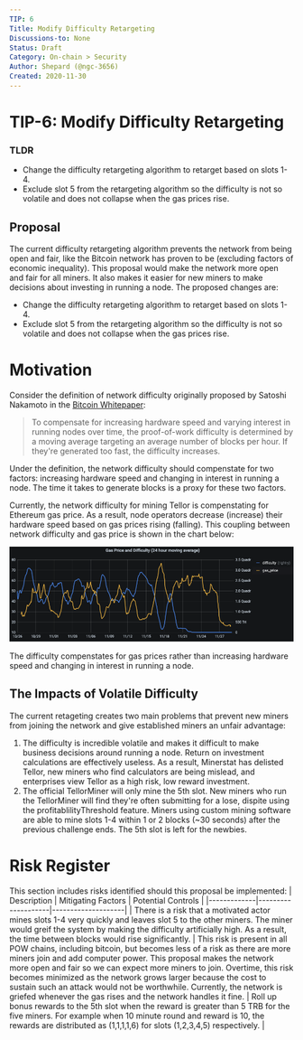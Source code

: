 ```yaml
---
TIP: 6
Title: Modify Difficulty Retargeting
Discussions-to: None
Status: Draft
Category: On-chain > Security
Author: Shepard (@ngc-3656)
Created: 2020-11-30
---
```


# TIP-6: Modify Difficulty Retargeting

### TLDR
* Change the difficulty retargeting algorithm to retarget based on slots 1-4. 
* Exclude slot 5 from the retargeting algorithm so the difficulty is not so volatile and does not collapse when the gas prices rise.

## Proposal
The current difficulty retargeting algorithm prevents the network from being open and fair, like the Bitcoin network has proven to be (excluding factors of economic inequality). This proposal would make the network more open and fair for all miners. It also makes it easier for new miners to make decisions about investing in running a node. The proposed changes are:
* Change the difficulty retargeting algorithm to retarget based on slots 1-4. 
* Exclude slot 5 from the retargeting algorithm so the difficulty is not so volatile and does not collapse when the gas prices rise.

# Motivation
Consider the definition of network difficulty originally proposed by Satoshi Nakamoto in the [Bitcoin Whitepaper](https://bitcoin.org/bitcoin.pdf):
> To compensate for increasing hardware speed and varying interest in running nodes over time, the proof-of-work difficulty is determined by a moving average targeting an average number of blocks per hour. If they're generated too fast, the difficulty increases. 

Under the definition, the network difficulty should compenstate for two factors: increasing hardware speed and changing in interest in running a node. The time it takes to generate blocks is a proxy for these two factors.

Currently, the network difficulty for mining Tellor is compenstating for Ethereum gas price. As a result, node operators decrease (increase) their hardware speed based on gas prices rising (falling). This coupling between network difficulty and gas price is shown in the chart below:

![Difficulty and Gas Price](./public/gas_price_difficulty.png)

The difficulty compenstates for gas prices rather than increasing hardware speed and changing in interest in running a node.

## The Impacts of Volatile Difficulty
The current retageting creates two main problems that prevent new miners from joining the network and give established miners an unfair advantage:
1. The difficulty is incredible volatile and makes it difficult to make business decisions around running a node. Return on investment calculations are effectively useless. As a result, Minerstat has delisted Tellor, new miners who find calculators are being mislead, and enterprises view Tellor as a high risk, low reward investment.
2. The official TellorMiner will only mine the 5th slot. New miners who run the TellorMiner will find they're often submitting for a lose, dispite using the profitablilityThreshold feature. Miners using custom mining software are able to mine slots 1-4 within 1 or 2 blocks (~30 seconds) after the previous challenge ends. The 5th slot is left for the newbies. 

# Risk Register
This section includes risks identified should this proposal be implemented:
| Description | Mitigating Factors | Potential Controls |
|-------------|--------------------|--------------------|
| There is a risk that a motivated actor mines slots 1-4 very quickly and leaves slot 5 to the other miners. The miner would greif the system by making the difficulty artificially high. As a result, the time between blocks would rise significantly. | This risk is present in all POW chains, including bitcoin, but becomes less of a risk as there are more miners join and add computer power. This proposal makes the network more open and fair so we can expect more miners to join. Overtime, this risk becomes minimized as the network grows larger because the cost to sustain such an attack would not be worthwhile. Currently, the network is griefed whenever the gas rises and the network handles it fine. | Roll up bonus rewards to the 5th slot when the reward is greater than 5 TRB for the five miners. For example when 10 minute round and reward is 10, the rewards are distributed as (1,1,1,1,6) for slots (1,2,3,4,5) respectively. |





